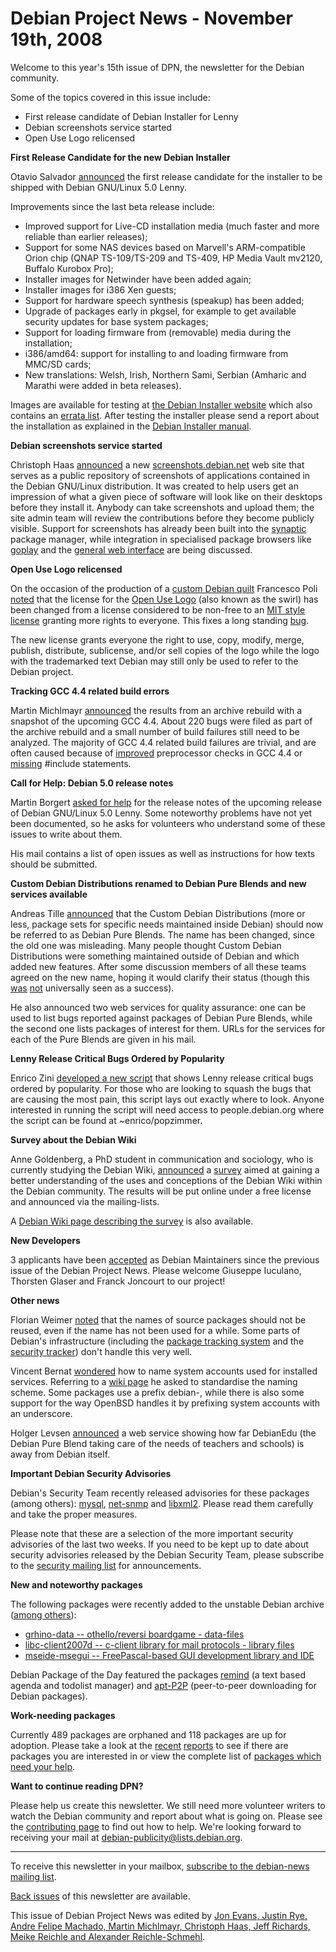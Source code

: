 
Debian Project News - November 19th, 2008
=========================================



Welcome to this year's 15th issue of DPN, the newsletter for the Debian
community.  

Some of the topics covered in this issue include:


* First release candidate of Debian Installer for Lenny
* Debian screenshots service started
* Open Use Logo relicensed


**First Release Candidate for the new Debian Installer**


Otavio Salvador [announced](https://lists.debian.org/debian-devel-announce/2008/11/msg00002.html)
the first release candidate for the installer to be shipped with
Debian GNU/Linux 5.0 Lenny.


Improvements since the last beta release include:


* Improved support for Live-CD installation media (much faster and more reliable than earlier releases);
* Support for some NAS devices based on Marvell's ARM-compatible Orion chip (QNAP TS-109/TS-209 and TS-409, HP Media Vault mv2120, Buffalo Kurobox Pro);
* Installer images for Netwinder have been added again;
* Installer images for i386 Xen guests;
* Support for hardware speech synthesis (speakup) has been added;
* Upgrade of packages early in pkgsel, for example to get available security updates for base system packages;
* Support for loading firmware from (removable) media during the installation;
* i386/amd64: support for installing to and loading firmware from MMC/SD cards;
* New translations: Welsh, Irish, Northern Sami, Serbian (Amharic and Marathi were added in beta releases).


Images are available for testing at
[the Debian Installer website](https://www.debian.org/devel/debian-installer/)
which also contains an [errata list](https://www.debian.org/devel/debian-installer/errata).
After testing the installer please send a report about the installation as
explained in the [Debian Installer manual](https://d-i.alioth.debian.org/manual/en.i386/ch05s04.html#submit-bug).


**Debian screenshots service started**


Christoph Haas
[announced](https://lists.debian.org/debian-devel-announce/2008/11/msg00003.html)
a new [screenshots.debian.net](http://screenshots.debian.net) web
site that serves as a public repository of screenshots of applications
contained in the Debian GNU/Linux distribution. It was created to help users
get an impression of what a given piece of software will look like on their
desktops before they install it. Anybody can take screenshots and upload them;
the site admin team will review the contributions before they become publicly
visible. Support for screenshots has already been built into the
[synaptic](https://packages.debian.org/synaptic) package manager, while
integration in specialised package browsers like
[goplay](https://packages.debian.org/goplay) and the
[general web interface](https://packages.debian.org) are being
discussed.


**Open Use Logo relicensed**


On the occasion of the production of a
[custom
Debian quilt](http://ksvichaar.blogspot.com/2008/11/art-quilts-xiii-lucky-break.html) Francesco Poli
[noted](https://lists.debian.org/debian-legal/2008/11/msg00045.html)
that the license for the [Open Use
Logo](https://www.debian.org/logos/) (also known as the swirl) has been changed from a license
considered to be non-free to an
[MIT style license](https://en.wikipedia.org/wiki/MIT_License) granting
more rights to everyone. This fixes a long standing [bug](https://bugs.debian.org/212895).


The new license grants everyone the right to use, copy, modify, merge, publish, distribute,
sublicense, and/or sell copies of the logo while the logo with the trademarked text Debian may
still only be used to refer to the Debian project.


**Tracking GCC 4.4 related build errors**


Martin Michlmayr [announced](http://www.cyrius.com/journal/gcc/gcc-4.4-archive-build)
the results from an archive rebuild with a snapshot of the upcoming GCC 4.4.
About 220 bugs were filed as part of the archive rebuild and a small number of
build failures still need to be analyzed. The majority of GCC 4.4 related
build failures are trivial, and are often caused because of
[improved](http://www.cyrius.com/journal/gcc/gcc-4.4-preprocessor-errors)
preprocessor checks in GCC 4.4 or
[missing](http://www.cyrius.com/journal/gcc/gcc-4.4-include) #include
statements.


**Call for Help: Debian 5.0 release notes**


Martin Borgert [asked for
help](https://lists.debian.org/debian-doc/2008/11/msg00034.html) for the release notes of the upcoming release of Debian GNU/Linux 5.0
Lenny. Some noteworthy problems have not yet been documented, so he
asks for volunteers who understand some of these issues to write about
them.


His mail contains a list of open issues as well as instructions for how texts
should be submitted.


**Custom Debian Distributions renamed to Debian Pure Blends and new services available**


Andreas Tille
[announced](https://lists.debian.org/debian-devel-announce/2008/11/msg00001.html)
that the Custom Debian Distributions (more or less, package sets
for specific needs maintained inside Debian) should now be referred to as
Debian Pure Blends. The name has been changed, since the old one was
misleading. Many people thought Custom Debian Distributions were something
maintained outside of Debian and which added new features. After some
discussion members of all these teams agreed on the new name, hoping it would
clarify their status (though this
[was](https://lists.debian.org/debian-devel/2008/11/msg00202.html)
[not](https://lists.debian.org/debian-devel/2008/11/msg00249.html)
universally seen as a success).


He also announced two web services for quality assurance: one can be used to
list bugs reported against packages of Debian Pure Blends, while the second one
lists packages of interest for them. URLs for the services for each of the
Pure Blends are given in his mail.


**Lenny Release Critical Bugs Ordered by Popularity**


Enrico Zini
[developed a new script](http://www.enricozini.org/2008/tips/popzimmer.html)
that shows Lenny release critical bugs ordered by popularity. For those who
are looking to squash the bugs that are causing the most pain, this script lays
out exactly where to look. Anyone interested in running the script will need
access to people.debian.org where the script can be found at ~enrico/popzimmer.


**Survey about the Debian Wiki**


Anne Goldenberg, a PhD student in communication and sociology, who is currently
studying the Debian Wiki,
[announced](https://lists.debian.org/debian-devel/2008/10/msg00757.html)
a [survey](http://www.er.uqam.ca/nobel/labcmo/portraitdulibre/index.php?sid=65733&lang=en)
aimed at gaining a better understanding of the uses and conceptions
of the Debian Wiki within the Debian community. The results will be put online
under a free license and announced via the mailing-lists.


A [Debian Wiki page describing
the survey](https://wiki.debian.org/DebianWikiSurvey) is also available.


**New Developers**


3 applicants have been
[accepted](https://lists.debian.org/debian-project/2008/11/msg00027.html)
as Debian Maintainers since the previous issue of the Debian Project News.
Please welcome Giuseppe Iuculano, Thorsten Glaser and Franck Joncourt to our
project!


**Other news**


Florian Weimer
[noted](https://lists.debian.org/debian-devel/2008/11/msg00310.html)
that the names of source packages should not be reused, even if the name has
not been used for a while. Some parts of Debian's infrastructure (including
the [package tracking system](https://packages.qa.debian.org) and the
[security tracker](https://security-tracker.debian.org/tracker/))
don't handle this very well.


Vincent Bernat
[wondered](https://lists.debian.org/debian-devel/2008/11/msg00343.html)
how to name system accounts used for installed services. Referring to a
[wiki page](https://wiki.debian.org/AccountHandlingInMaintainerScripts)
he asked to standardise the naming scheme. Some packages use a prefix
debian-, while there is also some support for the way OpenBSD handles it by
prefixing system accounts with an underscore.


Holger Levsen [announced](https://lists.debian.org/debian-edu/2008/11/msg00038.html)
a web service showing how far DebianEdu (the Debian Pure Blend
taking care of the needs of teachers and schools) is away from Debian itself.


**Important Debian Security Advisories**


Debian's Security Team recently released advisories for these packages (among others):
[mysql](https://www.debian.org/security/2008/dsa-1662),
[net-snmp](https://www.debian.org/security/2008/dsa-1663) and
[libxml2](https://www.debian.org/security/2008/dsa-1666).
Please read them carefully and take the proper measures.


Please note that these are a selection of the more important security
advisories of the last two weeks. If you need to be kept up to date about
security advisories released by the Debian Security Team, please subscribe to
the [security
mailing list](https://lists.debian.org/debian-security-announce/) for announcements.


**New and noteworthy packages**


The following packages were recently added to the unstable Debian archive
([among
others](https://packages.debian.org/unstable/main/newpkg)):


* [grhino-data -- othello/reversi boardgame - data-files](https://packages.debian.org/unstable/main/grhino-data)
* [libc-client2007d -- c-client library for mail protocols - library files](https://packages.debian.org/unstable/main/libc-client2007d)
* [mseide-msegui -- FreePascal-based GUI development library and IDE](https://packages.debian.org/unstable/main/mseide-msegui)


Debian Package of the Day featured the packages
[remind](http://debaday.debian.net/2008/11/16/remind-a-text-based-agenda-and-todolist-manager/)
(a text based agenda and todolist manager) and
[apt-P2P](http://debaday.debian.net/2008/11/09/apt-p2p-peer-to-peer-downloading-of-debian-packages/)
(peer-to-peer downloading for Debian packages).


**Work-needing packages**


Currently 489 packages are orphaned and 118 packages are up for adoption.
Please take a look at the
[recent](https://lists.debian.org/debian-devel/2008/11/msg00104.html)
[reports](https://lists.debian.org/debian-devel/2008/11/msg00330.html)
to see if there are packages you are interested in or view the complete list of
[packages which need
your help](https://www.debian.org/devel/wnpp/help_requested).


**Want to continue reading DPN?**


Please help us create this newsletter. We still need more volunteer writers
to watch the Debian community and report about what is going on. Please see the
[contributing
page](https://wiki.debian.org/ProjectNews/HowToContribute) to find out how to help. We're looking forward to receiving your mail
at debian-publicity@lists.debian.org.




---



 To receive this newsletter in your mailbox, [subscribe to the debian-news mailing list](https://lists.debian.org/debian-news/).



[Back issues](https://www.debian.org/News/weekly/) of this newsletter are available.



This issue of Debian Project News was edited by [Jon Evans, Justin Rye, Andre Felipe Machado, Martin Michlmayr, Christoph Haas, Jeff Richards, Meike Reichle and Alexander Reichle-Schmehl](mailto:debian-publicity@lists.debian.org).




